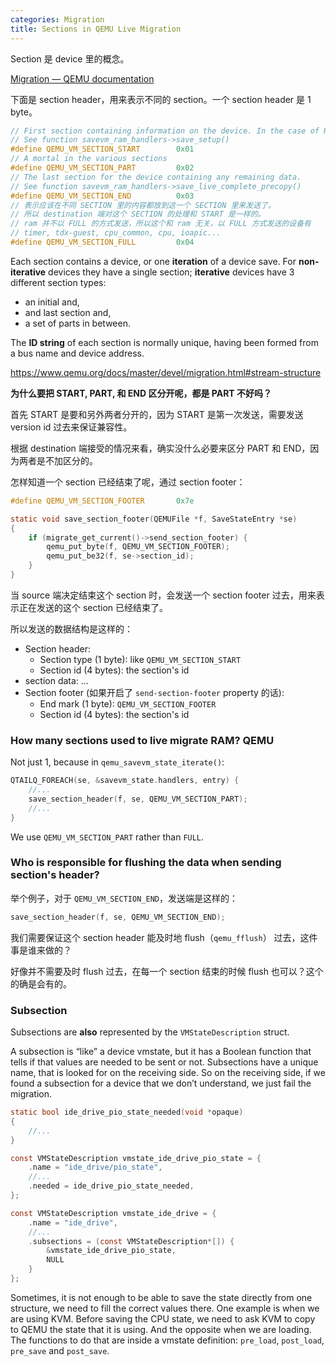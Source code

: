 ```yaml
---
categories: Migration
title: Sections in QEMU Live Migration
---
```


Section 是 device 里的概念。

[Migration — QEMU documentation](https://www.qemu.org/docs/master/devel/migration.html#iterative-device-migration)

下面是 section header，用来表示不同的 section。一个 section header 是 1 byte。

```c
// First section containing information on the device. In the case of RAM this transmits a list of RAMBlocks and sizes.
// See function savevm_ram_handlers->save_setup()
#define QEMU_VM_SECTION_START        0x01
// A mortal in the various sections
#define QEMU_VM_SECTION_PART         0x02
// The last section for the device containing any remaining data.
// See function savevm_ram_handlers->save_live_complete_precopy()
#define QEMU_VM_SECTION_END          0x03
// 表示应该在不同 SECTION 里的内容都放到这一个 SECTION 里来发送了。
// 所以 destination 端对这个 SECTION 的处理和 START 是一样的。
// ram 并不以 FULL 的方式发送，所以这个和 ram 无关，以 FULL 方式发送的设备有
// timer, tdx-guest, cpu_common, cpu, ioapic...
#define QEMU_VM_SECTION_FULL         0x04
```

Each section contains a device, or one **iteration** of a device save. For **non-iterative** devices they have a single section; **iterative** devices have 3 different section types:

- an initial and,
- and last section and,
- a set of parts in between.

The **ID string** of each section is normally unique, having been formed from a bus name and device address.

https://www.qemu.org/docs/master/devel/migration.html#stream-structure

**为什么要把 START, PART, 和 END 区分开呢，都是 PART 不好吗？**

首先 START 是要和另外两者分开的，因为 START 是第一次发送，需要发送 version id 过去来保证兼容性。

根据 destination 端接受的情况来看，确实没什么必要来区分 PART 和 END，因为两者是不加区分的。

怎样知道一个 section 已经结束了呢，通过 section footer：

```c
#define QEMU_VM_SECTION_FOOTER       0x7e

static void save_section_footer(QEMUFile *f, SaveStateEntry *se)
{
    if (migrate_get_current()->send_section_footer) {
        qemu_put_byte(f, QEMU_VM_SECTION_FOOTER);
        qemu_put_be32(f, se->section_id);
    }
}
```

当 source 端决定结束这个 section 时，会发送一个 section footer 过去，用来表示正在发送的这个 section 已经结束了。

所以发送的数据结构是这样的：

- Section header:
    - Section type (1 byte): like `QEMU_VM_SECTION_START`
    - Section id (4 bytes): the section's id
- section data: …
- Section footer (如果开启了 `send-section-footer` property 的话):
    - End mark (1 byte): `QEMU_VM_SECTION_FOOTER`
    - Section id (4 bytes): the section's id

### How many sections used to live migrate RAM? QEMU

Not just 1, because in `qemu_savevm_state_iterate()`:

```c
QTAILQ_FOREACH(se, &savevm_state.handlers, entry) {
    //...
    save_section_header(f, se, QEMU_VM_SECTION_PART);
    //...
}
```

We use `QEMU_VM_SECTION_PART` rather than `FULL`.

### Who is responsible for flushing the data when sending section's header?

举个例子，对于 `QEMU_VM_SECTION_END`，发送端是这样的：

```c
save_section_header(f, se, QEMU_VM_SECTION_END);
```

我们需要保证这个 section header 能及时地 flush（`qemu_fflush`） 过去，这件事是谁来做的？

好像并不需要及时 flush 过去，在每一个 section 结束的时候 flush 也可以？这个的确是会有的。

### Subsection

Subsections are **also** represented by the `VMStateDescription` struct.

A subsection is “like” a device vmstate, but it has a Boolean function that tells if that values are needed to be sent or not. Subsections have a unique name, that is looked for on the receiving side. So on the receiving side, if we found a subsection for a device that we don’t understand, we just fail the migration.

```c
static bool ide_drive_pio_state_needed(void *opaque)
{
    //...
}

const VMStateDescription vmstate_ide_drive_pio_state = {
    .name = "ide_drive/pio_state",
    //...
    .needed = ide_drive_pio_state_needed,
};

const VMStateDescription vmstate_ide_drive = {
    .name = "ide_drive",
    //...
    .subsections = (const VMStateDescription*[]) {
        &vmstate_ide_drive_pio_state,
        NULL
    }
};
```

Sometimes, it is not enough to be able to save the state directly from one structure, we need to fill the correct values there. One example is when we are using KVM. Before saving the CPU state, we need to ask KVM to copy to QEMU the state that it is using. And the opposite when we are loading. The functions to do that are inside a vmstate definition: `pre_load`, `post_load`, `pre_save` and `post_save`.